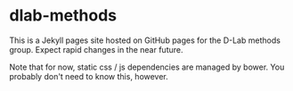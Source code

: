 dlab-methods
============

This is a Jekyll pages site hosted on GitHub pages for the D-Lab methods group. Expect rapid changes in the near
future.

Note that for now, static css / js dependencies are managed by bower. You probably don't need to know this, however.
